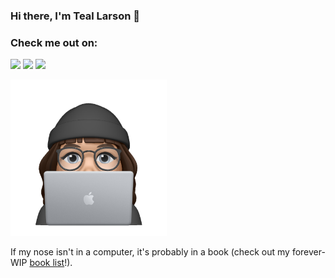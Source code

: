 ### Hi there, I'm Teal Larson 👋

### Check me out on:
[<img src="https://img.shields.io/badge/dev.to-0A0A0A?style=for-the-badge&logo=dev.to&logoColor=white">](http://www.dev.to/teallarson)
[<img src="https://img.shields.io/badge/Twitter-1DA1F2?style=for-the-badge&logo=twitter&logoColor=white">](http://www.twitter.com/teallarson)
[<img src="https://img.shields.io/badge/LinkedIn-0077B5?style=for-the-badge&logo=linkedin&logoColor=white">](http://www.linkedin.com/in/teal-larson)

<img src="https://github.com/tealjulia/tealjulia/blob/main/Image.png" width="250">

If my nose isn't in a computer, it's probably in a book (check out my forever-WIP [book list](https://github.com/tealjulia/book-list)!).

